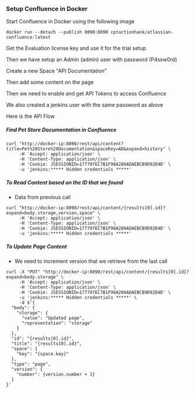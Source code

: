 ### Setup Confluence in Docker

Start Confluence in Docker using the following image

```
docker run --detach --publish 8090:8090 cptactionhank/atlassian-confluence:latest
```
Get the Evaluation license key and use it for the trial setup

Then we have setup an Admin (admin) user with password (P4ssw0rd)

Create a new Space "API Documentation"

Then add some content on the page

Then we need to enable and get API Tokens to access Confluence

We also created a jenkins user with the same password as above

Here is the API Flow
##### Find Pet Store Documentation in Confluence
```
curl "http://docker-ip:8090/rest/api/content?title=Pet%20Store%20Documentation&spaceKey=AD&expand=history" \
     -H 'Accept: application/json' \
     -H 'Content-Type: application/json' \
     -H 'Cookie: JSESSIONID=177797EC7B1F98A286ADAEBCB9D92D4D' \
     -u 'jenkins:***** Hidden credentials *****'
```

##### To Read Content based on the ID that we found

* Data from previous call
```
curl "http://docker-ip:8090/rest/api/content/{results[0].id}?expand=body.storage,version,space" \
     -H 'Accept: application/json' \
     -H 'Content-Type: application/json' \
     -H 'Cookie: JSESSIONID=177797EC7B1F98A286ADAEBCB9D92D4D' \
     -u 'jenkins:***** Hidden credentials *****'
```

##### To Update Page Content

* We need to increment version that we retrieve from the last call

```
curl -X "PUT" "http://docker-ip:8090/rest/api/content/{results[0].id}?expand=body.storage" \
     -H 'Accept: application/json' \
     -H 'Content-Type: application/json' \
     -H 'Cookie: JSESSIONID=177797EC7B1F98A286ADAEBCB9D92D4D' \
     -u 'jenkins:***** Hidden credentials *****' \
     -d $'{
  "body": {
    "storage": {
      "value": "Updated page",
      "representation": "storage"
    }
  },
  "id": "{results[0].id}",
  "title": "{results[0].id}",
  "space": {
    "key": "{space.key}"
  },
  "type": "page",
  "version": {
    "number": {version.number + 1}
  }
}'
```